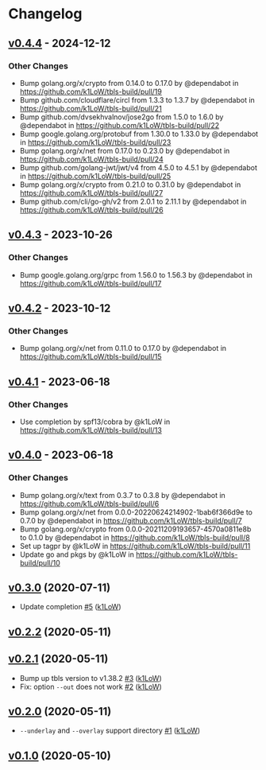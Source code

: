 # Changelog

## [v0.4.4](https://github.com/k1LoW/tbls-build/compare/v0.4.3...v0.4.4) - 2024-12-12
### Other Changes
- Bump golang.org/x/crypto from 0.14.0 to 0.17.0 by @dependabot in https://github.com/k1LoW/tbls-build/pull/19
- Bump github.com/cloudflare/circl from 1.3.3 to 1.3.7 by @dependabot in https://github.com/k1LoW/tbls-build/pull/21
- Bump github.com/dvsekhvalnov/jose2go from 1.5.0 to 1.6.0 by @dependabot in https://github.com/k1LoW/tbls-build/pull/22
- Bump google.golang.org/protobuf from 1.30.0 to 1.33.0 by @dependabot in https://github.com/k1LoW/tbls-build/pull/23
- Bump golang.org/x/net from 0.17.0 to 0.23.0 by @dependabot in https://github.com/k1LoW/tbls-build/pull/24
- Bump github.com/golang-jwt/jwt/v4 from 4.5.0 to 4.5.1 by @dependabot in https://github.com/k1LoW/tbls-build/pull/25
- Bump golang.org/x/crypto from 0.21.0 to 0.31.0 by @dependabot in https://github.com/k1LoW/tbls-build/pull/27
- Bump github.com/cli/go-gh/v2 from 2.0.1 to 2.11.1 by @dependabot in https://github.com/k1LoW/tbls-build/pull/26

## [v0.4.3](https://github.com/k1LoW/tbls-build/compare/v0.4.2...v0.4.3) - 2023-10-26
### Other Changes
- Bump google.golang.org/grpc from 1.56.0 to 1.56.3 by @dependabot in https://github.com/k1LoW/tbls-build/pull/17

## [v0.4.2](https://github.com/k1LoW/tbls-build/compare/v0.4.1...v0.4.2) - 2023-10-12
### Other Changes
- Bump golang.org/x/net from 0.11.0 to 0.17.0 by @dependabot in https://github.com/k1LoW/tbls-build/pull/15

## [v0.4.1](https://github.com/k1LoW/tbls-build/compare/v0.4.0...v0.4.1) - 2023-06-18
### Other Changes
- Use completion by spf13/cobra by @k1LoW in https://github.com/k1LoW/tbls-build/pull/13

## [v0.4.0](https://github.com/k1LoW/tbls-build/compare/v0.3.0...v0.4.0) - 2023-06-18
### Other Changes
- Bump golang.org/x/text from 0.3.7 to 0.3.8 by @dependabot in https://github.com/k1LoW/tbls-build/pull/6
- Bump golang.org/x/net from 0.0.0-20220624214902-1bab6f366d9e to 0.7.0 by @dependabot in https://github.com/k1LoW/tbls-build/pull/7
- Bump golang.org/x/crypto from 0.0.0-20211209193657-4570a0811e8b to 0.1.0 by @dependabot in https://github.com/k1LoW/tbls-build/pull/8
- Set up tagpr by @k1LoW in https://github.com/k1LoW/tbls-build/pull/11
- Update go and pkgs by @k1LoW in https://github.com/k1LoW/tbls-build/pull/10

## [v0.3.0](https://github.com/k1LoW/tbls-build/compare/v0.2.2...v0.3.0) (2020-07-11)

* Update completion [#5](https://github.com/k1LoW/tbls-build/pull/5) ([k1LoW](https://github.com/k1LoW))

## [v0.2.2](https://github.com/k1LoW/tbls-build/compare/v0.2.1...v0.2.2) (2020-05-11)


## [v0.2.1](https://github.com/k1LoW/tbls-build/compare/v0.2.0...v0.2.1) (2020-05-11)

* Bump up tbls version to v1.38.2 [#3](https://github.com/k1LoW/tbls-build/pull/3) ([k1LoW](https://github.com/k1LoW))
* Fix: option `--out` does not work [#2](https://github.com/k1LoW/tbls-build/pull/2) ([k1LoW](https://github.com/k1LoW))

## [v0.2.0](https://github.com/k1LoW/tbls-build/compare/v0.1.0...v0.2.0) (2020-05-11)

* `--underlay` and `--overlay` support directory [#1](https://github.com/k1LoW/tbls-build/pull/1) ([k1LoW](https://github.com/k1LoW))

## [v0.1.0](https://github.com/k1LoW/tbls-build/compare/e88506862867...v0.1.0) (2020-05-10)
